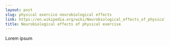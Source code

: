 ```yaml
---
layout: post
slug: physical exercice neurobiological effects
link: https://en.wikipedia.org/wiki/Neurobiological_effects_of_physical_exercise
title: Neurobiological effects of physical exercise
---
```


Lorem ipsum
